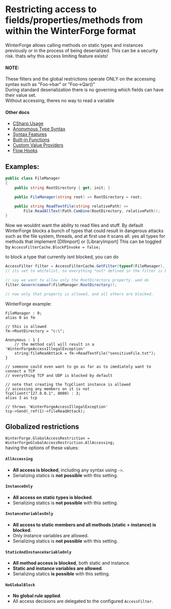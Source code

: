 # Restricting access to fields/properties/methods from within the WinterForge format
WinterForge allows calling methods on static types and instances previously or in the process of being deserialized.
This can be a security risk. thats why this access limiting feature exists!

#### NOTE:
These filters and the global restrictions operate ONLY on the accessing syntax such as "Foo->bar" or "Foo->Qar()"  
During standard deserialization there is no governing which fields can have their value set.  
Without accessing, theres no way to read a variable  

#### Other docs
- [CSharp Usage](CSharp_Usage.md)  
- [Anonymous Type Syntax](Anonymous_Type_Syntax.md)  
- [Syntax Features](Syntax_Features.md)  
- [Built-in Functions](WinterForge_Built-in_Functions.md)  
- [Custom Value Providers](CustomValueProvider_Examples.md)  
- [Flow Hooks](FlowHooks.md) 

## Examples:
```cs
public class FileManager
{
    public string RootDirectory { get; init; }

    public FileManager(string root) => RootDirectory = root;

    public string ReadTextFile(string relativePath) =>
        File.ReadAllText(Path.Combine(RootDirectory, relativePath));
}
```


Now we wouldnt want the ability to read files and stuff.
By default WinterForge blocks a bunch of types that could result in dangerous attacks
such as the file system, threads, and at first use it scans all. yes all types 
for methods that implement [DllImport] or [LibraryImport]
This can be toggled by `AccessFilterCache.BlockPInvoke = false;`

to block a type that currently isnt blocked, you can do
```cs
AccessFilter filter = AccessFilterCache.GetFilter(typeof(FileManager), AccessFilterKind.Whitelist);
// its set to whitelist, so everything *not* defined in the filter is blocked.

// say we want to allow only the RootDirectory property. wed do
filter.Govern(nameof(FileManager.RootDirectory));

// now only that property is allowed, and all others are blocked.
```

WinterForge example:
``` 
FileManager : 0;
alias 0 as fm

// this is allowed
fm->RootDirectory = "c:\";

Anonymous : 1 {
    // the method call will result in a 'WinterForgeAccessIllegalException' 
    string:fileReadAttack = fm->ReadTextFile("sensitiveFile.txt");
}

// someone could even want to go as far as to imediately want to connect a TCP
// everything TCP and UDP is blocked by default

// note that creating the TcpClient instance is allowed
// accessing any members on it is not
TcpClient("127.0.0.1", 8000) : 3;
alias 3 as tcp

// throws 'WinterForgeAccessIllegalException'
tcp->Send(_ref(1)->fileReadAttack);
```


## Globalized restrictions
`WinterForge.GlobalAccessRestriction = WinterForgeGlobalAccessRestriction.AllAccessing;`  
having the options of these values:  
#### `AllAccessing`
- **All access is blocked**, including any syntax using `->`.
- Serializing statics is **not possible** with this setting.

#### `InstanceOnly`
- **All access on static types is blocked**.
- Serializing statics is **not possible** with this setting.

#### `InstanceVariablesOnly`
- **All access to static members and all methods (static + instance) is blocked**.
- Only instance variables are allowed.
- Serializing statics is **not possible** with this setting.

#### `StaticAndInstanceVariableOnly`
- **All method access is blocked**, both static and instance.
- **Static and instance variables are allowed**.
- Serializing statics **is possible** with this setting.

#### `NoGlobalBlock`
- **No global rule applied**.
- All access decisions are delegated to the configured `AccessFilter`.